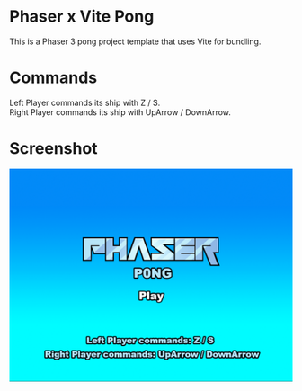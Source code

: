 # Phaser x Vite Pong

This is a Phaser 3 pong project template that uses Vite for bundling.

# Commands

Left Player commands its ship with Z / S.  
Right Player commands its ship with UpArrow / DownArrow.

# Screenshot

![Menu](pong_screenshot.png)
